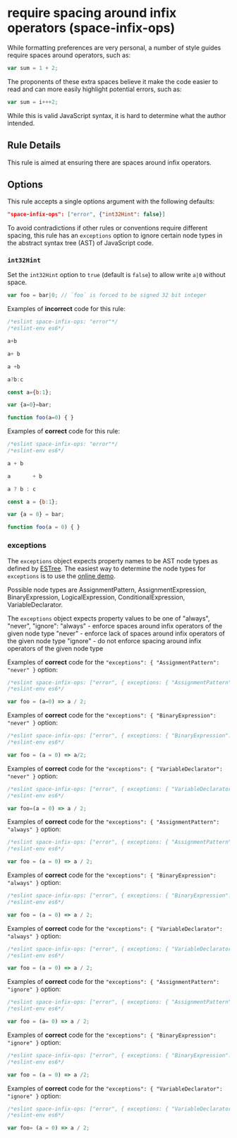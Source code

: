 # require spacing around infix operators (space-infix-ops)

While formatting preferences are very personal, a number of style guides require spaces around operators, such as:

```js
var sum = 1 + 2;
```

The proponents of these extra spaces believe it make the code easier to read and can more easily highlight potential errors, such as:

```js
var sum = i+++2;
```

While this is valid JavaScript syntax, it is hard to determine what the author intended.

## Rule Details

This rule is aimed at ensuring there are spaces around infix operators.

## Options

This rule accepts a single options argument with the following defaults:

```json
"space-infix-ops": ["error", {"int32Hint": false}]
```

To avoid contradictions if other rules or conventions require different spacing, this rule has an `exceptions` option to ignore certain node types in the abstract syntax tree (AST) of JavaScript code.

### `int32Hint`

Set the `int32Hint` option to `true` (default is `false`) to allow write `a|0` without space.

```js
var foo = bar|0; // `foo` is forced to be signed 32 bit integer
```

Examples of **incorrect** code for this rule:

```js
/*eslint space-infix-ops: "error"*/
/*eslint-env es6*/

a+b

a+ b

a +b

a?b:c

const a={b:1};

var {a=0}=bar;

function foo(a=0) { }
```

Examples of **correct** code for this rule:

```js
/*eslint space-infix-ops: "error"*/
/*eslint-env es6*/

a + b

a       + b

a ? b : c

const a = {b:1};

var {a = 0} = bar;

function foo(a = 0) { }
```

### exceptions

The `exceptions` object expects property names to be AST node types as defined by [ESTree](https://github.com/estree/estree). The easiest way to determine the node types for `exceptions` is to use the [online demo](http://eslint.org/parser).

Possible node types are AssignmentPattern, AssignmentExpression, BinaryExpression, LogicalExpression, ConditionalExpression, VariableDeclarator.

The `exceptions` object expects property values to be one of "always", "never", "ignore":
"always" - enforce spaces around infix operators of the given node type
"never" - enforce lack of spaces around infix operators of the given node type
"ignore" - do not enforce spacing around infix operators of the given node type

Examples of **correct** code for the `"exceptions": { "AssignmentPattern": "never" }` option:

```js
/*eslint space-infix-ops: ["error", { exceptions: { "AssignmentPattern": "never" } }]*/
/*eslint-env es6*/

var foo = (a=0) => a / 2;
```

Examples of **correct** code for the `"exceptions": { "BinaryExpression": "never" }` option:

```js
/*eslint space-infix-ops: ["error", { exceptions: { "BinaryExpression": "never" } }]*/
/*eslint-env es6*/

var foo = (a = 0) => a/2;
```

Examples of **correct** code for the `"exceptions": { "VariableDeclarator": "never" }` option:

```js
/*eslint space-infix-ops: ["error", { exceptions: { "VariableDeclarator": "never" } }]*/
/*eslint-env es6*/

var foo=(a = 0) => a / 2;
```

Examples of **correct** code for the `"exceptions": { "AssignmentPattern": "always" }` option:

```js
/*eslint space-infix-ops: ["error", { exceptions: { "AssignmentPattern": "always" } }]*/
/*eslint-env es6*/

var foo = (a = 0) => a / 2;
```

Examples of **correct** code for the `"exceptions": { "BinaryExpression": "always" }` option:

```js
/*eslint space-infix-ops: ["error", { exceptions: { "BinaryExpression": "always" } }]*/
/*eslint-env es6*/

var foo = (a = 0) => a / 2;
```

Examples of **correct** code for the `"exceptions": { "VariableDeclarator": "always" }` option:

```js
/*eslint space-infix-ops: ["error", { exceptions: { "VariableDeclarator": "always" } }]*/
/*eslint-env es6*/

var foo = (a = 0) => a / 2;
```

Examples of **correct** code for the `"exceptions": { "AssignmentPattern": "ignore" }` option:

```js
/*eslint space-infix-ops: ["error", { exceptions: { "AssignmentPattern": "ignore" } }]*/
/*eslint-env es6*/

var foo = (a= 0) => a / 2;
```

Examples of **correct** code for the `"exceptions": { "BinaryExpression": "ignore" }` option:

```js
/*eslint space-infix-ops: ["error", { exceptions: { "BinaryExpression": "ignore" } }]*/
/*eslint-env es6*/

var foo = (a = 0) => a /2;
```

Examples of **correct** code for the `"exceptions": { "VariableDeclarator": "ignore" }` option:

```js
/*eslint space-infix-ops: ["error", { exceptions: { "VariableDeclarator": "ignore" } }]*/
/*eslint-env es6*/

var foo= (a = 0) => a / 2;
```
